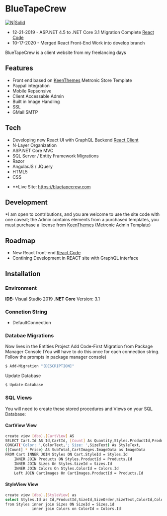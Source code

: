 # BlueTapeCrew

[![N|Solid](https://bluetapecrew.com/content/logo.png)](https://bluetapecrew.com)

- 12-21-2019 - ASP.NET 4.5 to .NET Core 3.1 Migration Complete [React Code](https://github.com/toddmillernyc/bluetapecrew/tree/develop/src/React.Site/ClientApp/src)
- 10-17-2020 - Merged React Front-End Work into develop branch

BlueTapeCrew is a client website from my freelancing days

## Features
  - Front end based on [KeenThemes] Metronic Store Template
  - Paypal integration
  - Mobile Repsonsive
  - Client Accessable Admin
  - Built in Image Handling
  - SSL
  - GMail SMTP
 
## Tech
- Developing new React UI with GraphQL Backend [React Client](https://github.com/toddmillernyc/bluetapecrew/tree/develop/src/React.Site/ClientApp/src)
- N-Layer Organization
- ASP.NET Core MVC
- SQL Server / Entity Framework Migrations
- Razor
- AngularJS / JQuery
- HTML5
- CSS

* **Live Site: https://bluetapecrew.com

## Development

*I am open to contributions, and you are welcome to use the site code with one caveat; the Admin contains elements from a purchased templates, you must purchase a license from [KeenThemes] (Metronic Admin Template)

## Roadmap
- New React front-end [React Code](https://github.com/toddmillernyc/bluetapecrew/tree/develop/src/React.Site/ClientApp/src)
- Contining Development in REACT site with GraphQL interface

## Installation

### Environment
**IDE:** Visual Studio 2019
**.NET Core** Version: 3.1

### Connetion String
 - DefaultConnection

### Databae Migrations
Now lives in the Entities Project
Add Code-First Migration from Package Manager Console
(You will have to do this once for each connection string.  Follow the prompts in package manager console)
```sh
$ Add-Migration "[DESCRIPTION]"
```
Update Database
```sh
$ Update-Database
```

### SQL Views
You will need to create these stored procedures and Views on your SQL Database:
#### CartView View
```sh
create view [dbo].[CartView] AS
SELECT Cart.Id AS Id,CartId, [Count] As Quantity,Styles.ProductId,ProductName,LinkName,Price, StyleId,Colors.ColorText,Products.[Description],
CONCAT('Color: ',ColorText,'; Size: ',SizeText) As StyleText,
([Count] * Price) AS SubTotal,CartImages.ImageData as ImageData
FROM Cart INNER JOIN Styles ON Cart.StyleId = Styles.Id
	INNER JOIN Products ON Styles.ProductId = Products.Id
	INNER JOIN Sizes On Styles.SizeId = Sizes.Id
	INNER JOIN Colors On Styles.ColorId = Colors.Id
	Left JOIN CartImages On CartImages.ProductId = Products.Id
```
#### StyleView View
```sh
create view [dbo].[StyleView] as
select Styles.Id as Id,ProductId,SizeId,SizeOrder,SizeText,ColorId,ColorText,Price,SizeText + ' / ' + ColorText AS StyleText
from Styles inner join Sizes ON SizeId = Sizes.id
			inner join Colors on ColorId = Colors.Id
```

[KeenThemes]: <http://keenthemes.com/free-bootstrap-templates/fully-responsive-bootstrap-based-ecommerce-frontend-theme>
[Todd Miller]: <https://toddmiller.nyc>
[BlueTapeCrew]: <https://bluetapecrew.com>
